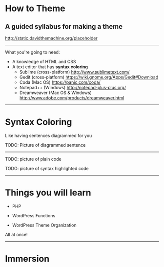 # How to Theme

## A guided syllabus for making a theme

<http://static.davidthemachine.org/placeholder>
<!-- make this a footer? -->

---

What you're going to need:

* A knowledge of HTML and CSS
* A text editor that has **syntax coloring**
  * Sublime (cross-platform) <http://www.sublimetext.com/>
  * Gedit (cross-platform) <https://wiki.gnome.org/Apps/Gedit#Download>
  * Coda (Mac OS) <https://panic.com/coda/>
  * Notepad++ (Windows) <http://notepad-plus-plus.org/>
  * Dreamweaver (Mac OS & Windows) <http://www.adobe.com/products/dreamweaver.html>

---

# Syntax Coloring

Like having sentences diagrammed for you

TODO: Picture of diagrammed sentence

---

TODO: picture of plain code

TODO: picture of syntax highlighted code

---

# Things you will learn

* PHP

* WordPress Functions

* WordPress Theme Organization

All at once!

---

# Immersion
